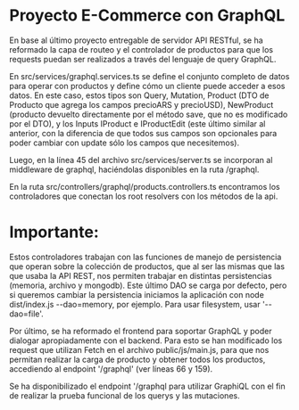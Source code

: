 # Proyecto E-Commerce con GraphQL

En base al último proyecto entregable de servidor API RESTful, se ha reformado la capa de routeo y el controlador de productos para que los requests puedan ser realizados a través del lenguaje de query GraphQL.

En src/services/graphql.services.ts se define el conjunto completo de datos para operar con productos y define cómo un cliente puede acceder a esos datos.
En este caso, estos tipos son Query, Mutation, Product (DTO de Producto que agrega los campos precioARS y precioUSD), NewProduct (producto devuelto directamente por el método save, que no es modificado por el DTO), y los Inputs IProduct e IProductEdit (este último similar al anterior, con la diferencia de que todos sus campos son opcionales para poder cambiar con update sólo los campos que necesitemos).

Luego, en la línea 45 del archivo src/services/server.ts se incorporan al middleware de graphql, haciéndolas disponibles en la ruta /graphql.

En la ruta src/controllers/graphql/products.controllers.ts encontramos los controladores que conectan los root resolvers con los métodos de la api.

# Importante:

Estos controladores trabajan con las funciones de manejo de persistencia que operan sobre la colección de productos, que al ser las mismas que las que usaba la API REST, nos permiten trabajar en distintas persistencias (memoria, archivo y mongodb). Este último DAO se carga por defecto, pero si queremos cambiar la persistencia iniciamos la aplicación con node dist/index.js --dao=memory, por ejemplo. Para usar filesystem, usar '--dao=file'.

Por último, se ha reformado el frontend para soportar GraphQL y poder dialogar apropiadamente con el backend. Para esto se han modificado los request que utilizan Fetch en el archivo public/js/main.js, para que nos permitan realizar la carga de producto y obtener todos los productos, accediendo al endpoint '/graphql' (ver líneas 66 y 159).

Se ha disponibilizado el endpoint '/graphql para utilizar GraphiQL con el fin de realizar la prueba funcional de los querys y las mutaciones.
